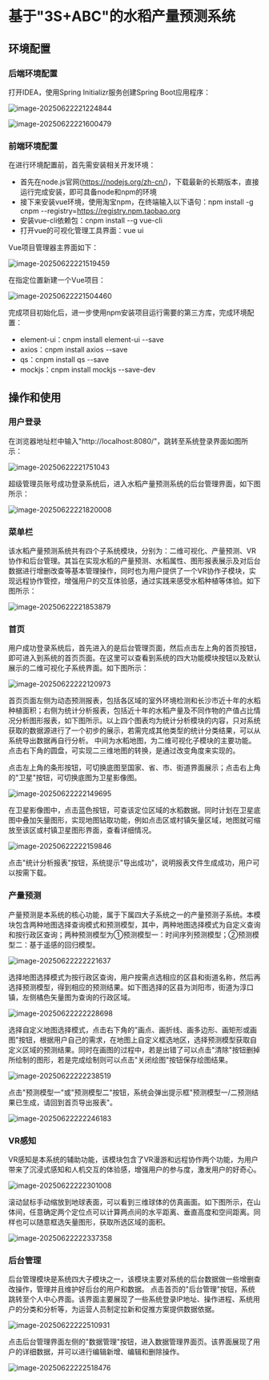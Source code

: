 # 基于"3S+ABC"的水稻产量预测系统

## 环境配置

### 后端环境配置

打开IDEA，使用Spring Initializr服务创建Spring Boot应用程序：

![image-20250622221224844](https://raw.githubusercontent.com/giserty/rice-yield-prediction/master/images/image-20250622221224844.png)

![image-20250622221600479](https://raw.githubusercontent.com/giserty/rice-yield-prediction/master/images/image-20250622221600479.png)

### 前端环境配置

在进行环境配置前，首先需安装相关开发环境：

* 首先在node.js官网(https://nodejs.org/zh-cn/)，下载最新的长期版本，直接运行完成安装，即可具备node和npm的环境
* 接下来安装vue环境，使用淘宝npm，在终端输入以下语句：npm install -g cnpm --registry=https://registry.npm.taobao.org
* 安装vue-cli依赖包：cnpm install --g vue-cli
* 打开vue的可视化管理工具界面：vue ui

Vue项目管理器主界面如下：

![image-20250622221519459](https://raw.githubusercontent.com/giserty/rice-yield-prediction/master/images/image-20250622221519459.png)

在指定位置新建一个Vue项目：

![image-20250622221504460](https://raw.githubusercontent.com/giserty/rice-yield-prediction/master/images/image-20250622221504460.png)

完成项目初始化后，进一步使用npm安装项目运行需要的第三方库，完成环境配置：

* element-ui：cnpm install element-ui --save
* axios：cnpm install axios --save
* qs：cnpm install qs --save
* mockjs：cnpm install mockjs --save-dev

## 操作和使用

### 用户登录

在浏览器地址栏中输入"http://localhost:8080/"，跳转至系统登录界面如图所示：

![image-20250622221751043](https://raw.githubusercontent.com/giserty/rice-yield-prediction/master/images/image-20250622221751043.png)

超级管理员账号成功登录系统后，进入水稻产量预测系统的后台管理界面，如下图所示：

![image-20250622221820008](https://raw.githubusercontent.com/giserty/rice-yield-prediction/master/images/image-20250622221820008.png)

### 菜单栏

该水稻产量预测系统共有四个子系统模块，分别为：二维可视化、产量预测、VR协作和后台管理。其旨在实现水稻的产量预测、水稻属性、图形报表展示及对后台数据进行增删改查等基本管理操作，同时也为用户提供了一个VR协作子模块，实现远程协作管控，增强用户的交互体验感，通过实践来感受水稻种植等体验。如下图所示：

![image-20250622221853879](https://raw.githubusercontent.com/giserty/rice-yield-prediction/master/images/image-20250622221853879.png)

### 首页

用户成功登录系统后，首先进入的是后台管理页面，然后点击左上角的首页按钮，即可进入到系统的首页页面。在这里可以查看到系统的四大功能模块按钮以及默认展示的二维可视化子系统界面。如下图所示：

![image-20250622222120973](https://raw.githubusercontent.com/giserty/rice-yield-prediction/master/images/image-20250622222120973.png)

首页页面左侧为动态预测报表，包括各区域的室外环境检测和长沙市近十年的水稻种植面积；右侧为统计分析报表，包括近十年的水稻产量及不同作物的产值占比情况分析图形报表，如下图所示。以上四个图表均为统计分析模块的内容，只对系统获取的数据源进行了一个初步的展示，若需完成其他类型的统计分类结果，可以从系统导出数据再自行分析。
中间为水稻地图，为二维可视化子模块的主要功能。点击右下角的圆盘，可实现二三维地图的转换，是通过改变角度来实现的。

点击左上角的条形按钮，可切换底图至国家、省、市、街道界面展示；点击右上角的"卫星"按钮，可切换底图为卫星影像图。

![image-20250622222149695](https://raw.githubusercontent.com/giserty/rice-yield-prediction/master/images/image-20250622222149695.png)

在卫星影像图中，点击蓝色按钮，可查该定位区域的水稻数据。同时计划在卫星底图中叠加矢量图形，实现地图钻取功能，例如点击区或村镇矢量区域，地图就可缩放至该区或村镇卫星图形界面，查看详细情况。

![image-20250622222159846](https://raw.githubusercontent.com/giserty/rice-yield-prediction/master/images/image-20250622222159846.png)

点击"统计分析报表"按钮，系统提示"导出成功"，说明报表文件生成成功，用户可以按需下载。

### 产量预测

产量预测是本系统的核心功能，属于下属四大子系统之一的产量预测子系统。本模块包含两种地图选择查询模式和预测模型，其中，两种地图选择模式为自定义查询和按行政区查询；两种预测模型为①预测模型一：时间序列预测模型；②预测模型二：基于遥感的回归模型。

![image-20250622222221637](https://raw.githubusercontent.com/giserty/rice-yield-prediction/master/images/image-20250622222221637.png)

选择地图选择模式为按行政区查询，用户按需点选相应的区县和街道名称，然后再选择预测模型，得到相应的预测结果。如下图选择的区县为浏阳市，街道为淳口镇，左侧橘色矢量图为查询的行政区域。

![image-20250622222228698](https://raw.githubusercontent.com/giserty/rice-yield-prediction/master/images/image-20250622222228698.png)

选择自定义地图选择模式，点击右下角的"画点、画折线、画多边形、画矩形或画图"按钮，根据用户自己的需求，在地图上自定义框选地区，选择预测模型获取自定义区域的预测结果。同时在画图的过程中，若是出错了可以点击"清除"按钮删掉所绘制的图形，若是完成绘制则可以点击"关闭绘图"按钮保存绘图结果。

![image-20250622222238519](https://raw.githubusercontent.com/giserty/rice-yield-prediction/master/images/image-20250622222238519.png)

点击"预测模型一"或"预测模型二"按钮，系统会弹出提示框"预测模型一/二预测结果已生成，请回到首页导出报表"。

![image-20250622222246183](https://raw.githubusercontent.com/giserty/rice-yield-prediction/master/images/image-20250622222246183.png)

### VR感知

VR感知是本系统的辅助功能，该模块包含了VR漫游和远程协作两个功能，为用户带来了沉浸式感知和人机交互的体验感，增强用户的参与度，激发用户的好奇心。

![image-20250622222301008](https://raw.githubusercontent.com/giserty/rice-yield-prediction/master/images/image-20250622222301008.png)

滚动鼠标手动缩放到地球表面，可以看到三维球体的仿真画面。如下图所示，在山体间，任意确定两个定位点可以计算两点间的水平距离、垂直高度和空间距离。同样也可以随意框选矢量图形，获取所选区域的面积。

![image-20250622222337358](https://raw.githubusercontent.com/giserty/rice-yield-prediction/master/images/image-20250622222337358.png)

### 后台管理

后台管理模块是系统四大子模块之一，该模块主要对系统的后台数据做一些增删查改操作，管理并且维护好后台的用户和数据。
点击首页的"后台管理"按钮，系统跳转至个人中心界面。该界面主要展现了一些系统登录IP地址、操作进程、系统用户的分类和分析等，为运营人员制定拉新和促推方案提供数据依据。

![image-20250622222510931](https://raw.githubusercontent.com/giserty/rice-yield-prediction/master/images/image-20250622222510931.png)

点击后台管理界面左侧的"数据管理"按钮，进入数据管理界面页。该界面展现了用户的详细数据，并可以进行编辑新增、编辑和删除操作。

![image-20250622222518476](https://raw.githubusercontent.com/giserty/rice-yield-prediction/master/images/image-20250622222518476.png)

